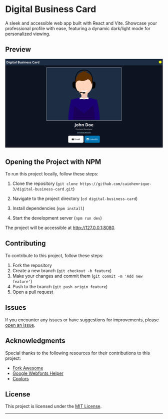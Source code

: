 # Digital Business Card

A sleek and accessible web app built with React and Vite. Showcase your
professional profile with ease, featuring a dynamic dark/light mode for
personalized viewing.

## Preview

![Screenshot1](src/assets/showcase.png)

## Opening the Project with NPM

To run this project locally, follow these steps:

1. Clone the repository
   (`git clone https://github.com/caiohenrique-3/digital-business-card.git`)

2. Navigate to the project directory (`cd digital-business-card`)

3. Install dependencies (`npm install`)

4. Start the development server (`npm run dev`)

The project will be accessible at http://127.0.0.1:8080.

## Contributing

To contribute to this project, follow these steps:

1. Fork the repository
2. Create a new branch (`git checkout -b feature`)
3. Make your changes and commit them (`git commit -m 'Add new feature'`)
4. Push to the branch (`git push origin feature`)
5. Open a pull request

## Issues

If you encounter any issues or have suggestions for improvements, please
[open an issue](https://github.com/caiohenrique-3/digital-business-card/issues).

## Acknowledgments

Special thanks to the following resources for their contributions to this
project:

- [Fork Awesome](https://forkaweso.me/Fork-Awesome/)
- [Google Webfonts Helper](https://gwfh.mranftl.com/fonts)
- [Coolors](https://coolors.co/)

## License

This project is licensed under the [MIT License](LICENSE).

---
